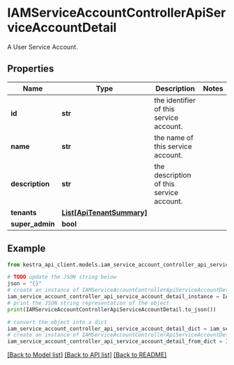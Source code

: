# IAMServiceAccountControllerApiServiceAccountDetail

A User Service Account.

## Properties

Name | Type | Description | Notes
------------ | ------------- | ------------- | -------------
**id** | **str** | the identifier of this service account. | 
**name** | **str** | the name of this service account. | 
**description** | **str** | the description of this service account. | 
**tenants** | [**List[ApiTenantSummary]**](ApiTenantSummary.md) |  | 
**super_admin** | **bool** |  | 

## Example

```python
from kestra_api_client.models.iam_service_account_controller_api_service_account_detail import IAMServiceAccountControllerApiServiceAccountDetail

# TODO update the JSON string below
json = "{}"
# create an instance of IAMServiceAccountControllerApiServiceAccountDetail from a JSON string
iam_service_account_controller_api_service_account_detail_instance = IAMServiceAccountControllerApiServiceAccountDetail.from_json(json)
# print the JSON string representation of the object
print(IAMServiceAccountControllerApiServiceAccountDetail.to_json())

# convert the object into a dict
iam_service_account_controller_api_service_account_detail_dict = iam_service_account_controller_api_service_account_detail_instance.to_dict()
# create an instance of IAMServiceAccountControllerApiServiceAccountDetail from a dict
iam_service_account_controller_api_service_account_detail_from_dict = IAMServiceAccountControllerApiServiceAccountDetail.from_dict(iam_service_account_controller_api_service_account_detail_dict)
```
[[Back to Model list]](../README.md#documentation-for-models) [[Back to API list]](../README.md#documentation-for-api-endpoints) [[Back to README]](../README.md)


